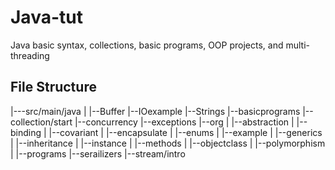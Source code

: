 # Java-tut
Java basic syntax, collections, basic programs, OOP projects, and multi-threading
## File Structure

|---src/main/java
     |
     |--Buffer
     |--IOexample
     |--Strings
     |--basicprograms
     |--collection/start
     |--concurrency
     |--exceptions
     |--org
     |    |--abstraction
     |    |--binding
     |    |--covariant
     |    |--encapsulate
     |    |--enums
     |    |--example
     |    |--generics
     |    |--inheritance
     |    |--instance
     |    |--methods
     |    |--objectclass
     |    |--polymorphism
     |    |--programs
     |--serailizers
     |--stream/intro

  
